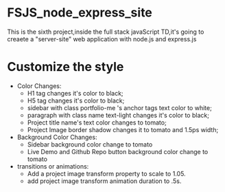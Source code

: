 # FSJS_node_express_site
 This is the sixth project,inside the full stack javaScript TD,it's going to creaete a "server-site" web application with node.js and express.js

 # Customize the style
* Color Changes: 
    * H1 tag changes it's color to black;
    * H5 tag changes it's color to black;
    * sidebar with class portfolio-me 's  anchor tags text color to white;
    * paragraph with class name text-light changes it's color to black;
    * Project title name's text color changes to tomato;
    * Project Image border shadow changes it to tomato and 1.5ps width;
* Background Color Changes:
    * Sidebar background color change to tomato
    * Live Demo and Github Repo button background color change to tomato
* transitions or animations:
    * Add a project image transform property to scale to 1.05.
    * add project image transform animation duration to .5s.